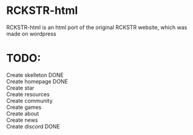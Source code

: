 # RCKSTR-html
RCKSTR-html is an html port of the original RCKSTR website, which was made on wordpress   

# TODO: 

Create skelleton DONE  
Create homepage DONE   
Create star    
Create resources  
Create community   
Create games   
Create about    
Create news    
Create discord DONE   